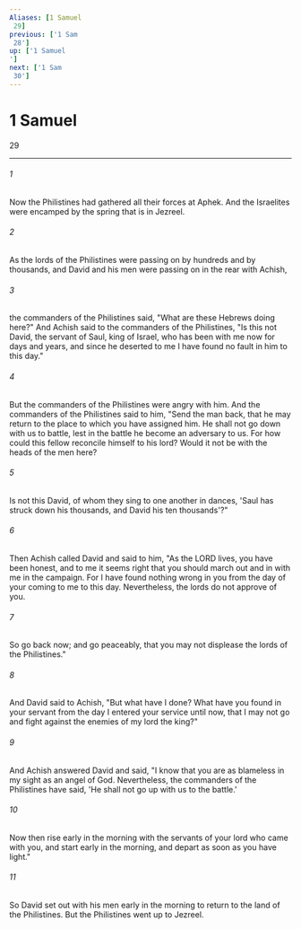 ```yaml
---
Aliases: [1 Samuel 29]
previous: ['1 Sam 28']
up: ['1 Samuel']
next: ['1 Sam 30']
---
```

# 1 Samuel 29

***
 

###### 1 
Now the Philistines had gathered all their forces at Aphek. And the Israelites were encamped by the spring that is in Jezreel.  

###### 2 
As the lords of the Philistines were passing on by hundreds and by thousands, and David and his men were passing on in the rear with Achish,  

###### 3 
the commanders of the Philistines said, "What are these Hebrews doing here?" And Achish said to the commanders of the Philistines, "Is this not David, the servant of Saul, king of Israel, who has been with me now for days and years, and since he deserted to me I have found no fault in him to this day."  

###### 4 
But the commanders of the Philistines were angry with him. And the commanders of the Philistines said to him, "Send the man back, that he may return to the place to which you have assigned him. He shall not go down with us to battle, lest in the battle he become an adversary to us. For how could this fellow reconcile himself to his lord? Would it not be with the heads of the men here?  

###### 5 
Is not this David, of whom they sing to one another in dances, 'Saul has struck down his thousands,  and David his ten thousands'?"  

###### 6 
Then Achish called David and said to him, "As the LORD lives, you have been honest, and to me it seems right that you should march out and in with me in the campaign. For I have found nothing wrong in you from the day of your coming to me to this day. Nevertheless, the lords do not approve of you.  

###### 7 
So go back now; and go peaceably, that you may not displease the lords of the Philistines."  

###### 8 
And David said to Achish, "But what have I done? What have you found in your servant from the day I entered your service until now, that I may not go and fight against the enemies of my lord the king?"  

###### 9 
And Achish answered David and said, "I know that you are as blameless in my sight as an angel of God. Nevertheless, the commanders of the Philistines have said, 'He shall not go up with us to the battle.'  

###### 10 
Now then rise early in the morning with the servants of your lord who came with you, and start early in the morning, and depart as soon as you have light."  

###### 11 
So David set out with his men early in the morning to return to the land of the Philistines. But the Philistines went up to Jezreel.

